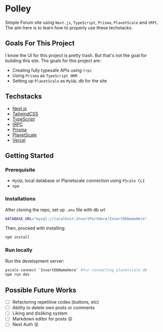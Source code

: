# Polley

Simple Forum site using `Next.js`, `TypeScript`, `Prisma`, `PlanetScale` and `tRPC`. The aim here is to learn how to properly use these techstacks.

## Goals For This Project

I know the UI for this project is pretty trash. But that's not the goal for building this site. The goals for this project are:

- Creating fully typesafe APIs using `trpc`
- Using `Prisma` as `TypeScript ORM`
- Setting up `PlanetScale` as `MySQL` db for the site

## Techstacks

- [Next.js](https://nextjs.org/)
- [TailwindCSS](https://tailwindcss.com/)
- [TypeScript](https://www.typescriptlang.org/)
- [tRPC](https://trpc.io/)
- [Prisma](https://www.prisma.io/)
- [PlanetScale](https://planetscale.com/)
- [Vercel](https://vercel.com/)

## Getting Started

### Prerequisite

- `MySQL` local database or Planetscale connection using `PScale CLI`
- `npm`

### Installations

After cloning the repo, set up `.env` file with db url

```bash
DATABASE_URL="mysql://localhost:InsertPortHere/InsertDbNameHere"
```

Then, proceed with installing:

```bash
npm install
```

### Run locally

Run the development server:

```bash
pscale connect `InsertDbNameHere` #for connecting planetscale db
npm run dev
```

## Possible Future Works

- [ ] Refactoring repetitive codes (buttons, etc)
- [ ] Ability to delete own posts or comments
- [ ] Liking and disliking system
- [ ] Markdown editor for posts :astonished:
- [ ] Next Auth :astonished:
